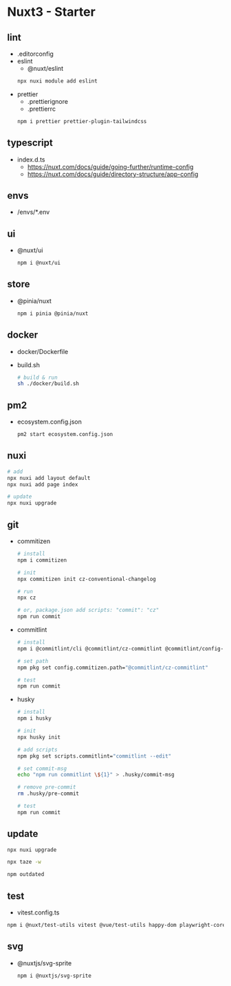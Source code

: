 # Nuxt3 - Starter

## lint

- .editorconfig
- eslint
  - @nuxt/eslint
  ```sh
  npx nuxi module add eslint
  ```
- prettier
  - .prettierignore
  - .prettierrc
  ```sh
  npm i prettier prettier-plugin-tailwindcss
  ```

## typescript

- index.d.ts
  - https://nuxt.com/docs/guide/going-further/runtime-config
  - https://nuxt.com/docs/guide/directory-structure/app-config

## envs

- /envs/\*.env

## ui

- @nuxt/ui

  ```sh
  npm i @nuxt/ui
  ```

## store

- @pinia/nuxt

  ```sh
  npm i pinia @pinia/nuxt
  ```

## docker

- docker/Dockerfile
- build.sh

  ```sh
  # build & run
  sh ./docker/build.sh
  ```

## pm2

- ecosystem.config.json

  ```sh
  pm2 start ecosystem.config.json
  ```

## nuxi

```sh
# add
npx nuxi add layout default
npx nuxi add page index

# update
npx nuxi upgrade
```

## git

- commitizen

  ```sh
  # install
  npm i commitizen

  # init
  npx commitizen init cz-conventional-changelog

  # run
  npx cz

  # or, package.json add scripts: "commit": "cz"
  npm run commit
  ```

- commitlint

  ```sh
  # install
  npm i @commitlint/cli @commitlint/cz-commitlint @commitlint/config-conventional

  # set path
  npm pkg set config.commitizen.path="@commitlint/cz-commitlint"

  # test
  npm run commit
  ```

- husky

  ```sh
  # install
  npm i husky

  # init
  npx husky init

  # add scripts
  npm pkg set scripts.commitlint="commitlint --edit"

  # set commit-msg
  echo "npm run commitlint \${1}" > .husky/commit-msg

  # remove pre-commit
  rm .husky/pre-commit

  # test
  npm run commit
  ```

## update

```sh
npx nuxi upgrade

npx taze -w

npm outdated
```

## test

- vitest.config.ts

```sh
npm i @nuxt/test-utils vitest @vue/test-utils happy-dom playwright-core
```

## svg

- @nuxtjs/svg-sprite
  ```sh
  npm i @nuxtjs/svg-sprite
  ```
